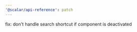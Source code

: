 ```yaml
---
'@scalar/api-reference': patch
---
```


fix: don't handle search shortcut if component is deactivated
